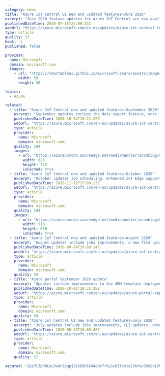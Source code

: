 ```yaml
---
category: news
title: "Azure IoT Central UI new and updated features—June 2020"
excerpt: "June 2020 feature updates for Azure IoT Central are now available."
publishedDateTime: 2020-07-15T23:00:33Z
webUrl: "https://azure.microsoft.com/en-us/updates/azure-iot-central-feature-updates-june-2020/"
type: article
quality: 17
heat: -1
published: false

provider:
  name: Microsoft
  domain: microsoft.com
  images:
    - url: "https://smartableai.github.io/microsoft-azure/assets/images/organizations/microsoft.com-50x50.jpg"
      width: 50
      height: 50

topics:
  - Azure

related:
  - title: "Azure IoT Central new and updated features—September 2020"
    excerpt: "September updates include the data export feature, more jobs improvements, offline commands, new dashboard formatting capabilities, new Power Automate templates, and documentation enhancements."
    publishedDateTime: 2020-10-14T15:22:22Z
    webUrl: "https://azure.microsoft.com/en-us/updates/azure-iot-central-feature-updates-september-2020/"
    type: article
    provider:
      name: Microsoft
      domain: microsoft.com
    quality: 104
    images:
      - url: "https://azurecomcdn.azureedge.net/mediahandler/acomblog/updates/UpdatesV2/blog/2e4f169b-104a-43ce-8e07-a8b1b6917d3a.png"
        width: 626
        height: 223
        isCached: true
  - title: "Azure IoT Central new and updated features—October 2020"
    excerpt: "October updates job scheduling, enhanced IoT Edge support, dashboard improvements, and documentation updates."
    publishedDateTime: 2020-11-12T17:00:13Z
    webUrl: "https://azure.microsoft.com/en-us/updates/azure-iot-central-feature-upadates-october-2020/"
    type: article
    provider:
      name: Microsoft
      domain: microsoft.com
    quality: 104
    images:
      - url: "https://azurecomcdn.azureedge.net/mediahandler/acomblog/updates/UpdatesV2/blog/31ce35b5-9932-4bfb-a27e-bccf91e6bb37.png"
        width: 918
        height: 650
        isCached: true
  - title: "Azure IoT Central new and updated features—August 2020"
    excerpt: "August updates include jobs improvements, a new file upload feature, a preview of the new data export feature, CLI updates, and documentation enhancements."
    publishedDateTime: 2020-09-14T19:00:14Z
    webUrl: "https://azure.microsoft.com/en-us/updates/azure-iot-central-feature-updates-august-2020/"
    type: article
    provider:
      name: Microsoft
      domain: microsoft.com
    quality: 84
  - title: "Azure portal September 2020 update"
    excerpt: "Updates include improvements to the ARM template deployment experience, a variety of updates for Azure Blob Storage, and more."
    publishedDateTime: 2020-10-01T18:31:28Z
    webUrl: "https://azure.microsoft.com/en-us/updates/azure-portal-september-2020-update/"
    type: article
    provider:
      name: Microsoft
      domain: microsoft.com
    quality: 84
  - title: "Azure IoT Central UI new and updated features—July 2020"
    excerpt: "July updates include jobs improvements, CLI updates, documentation enhancements, new REST APIs, and a new mobile gateway sample."
    publishedDateTime: 2020-08-19T16:00:48Z
    webUrl: "https://azure.microsoft.com/en-us/updates/azure-iot-central-feature-updates-july-2020/"
    type: article
    provider:
      name: Microsoft
      domain: microsoft.com
    quality: 67

secured: "1QzRl3pRNCqu3wOrZsqpjZbSEKH6694cdx7rGLGckITcvtqSCKrO/0RzCbi39RHYQEevFhXcdHcMrJzxfph1H6k8CelCPrGE8SPlrpt0rQbPaDY7Ug+blqBtlwtreL3R4mqCjurzmmHOJ4jq0Z0P1aCdvUzGpctVST3U2Nef+Drgjser9YiYizCEKo7DO6ARVXQHnzO4C0Q9giJvqmoiDrlLcIfNcdU07puAi8H+rlTTVUDvFUUIgE/F0MrG19iN5hfC7nzzOCE9XlQ6qKo2Qbuei/yvSRjZvEKRWfPMDPcIC2LutrS8oYgz1dVkxZeKatkmjJoPLZ+woLM0b/o9XQ==;XYPpO1VSiDOknwzgKn7yPg=="
---
```


